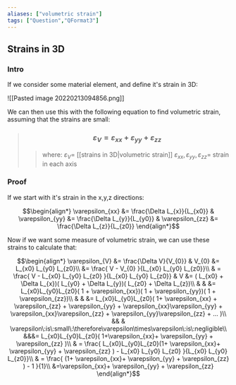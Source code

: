 ```yaml
---
aliases: ["volumetric strain"]
tags: ["Question","QFormat3"]
---
```


#### 
## Strains in 3D
### Intro
If we consider some material element, and define it's strain in 3D:

![[Pasted image 20220213094856.png]]

We can then use this with the following equation to find volumetric strain, assuming that the strains are small:
> ### $$\varepsilon_{V} =\varepsilon_{xx}+ \varepsilon_{yy} + \varepsilon_{zz} $$ 
>> where:
>> $\varepsilon_{V}=$ [[strains in 3D|volumetric strain]]
>> $\varepsilon_{xx},\varepsilon_{yy},\varepsilon_{zz}=$ strain in each axis

### Proof

If we start with it's strain in the x,y,z directions:

$$\begin{align*}
\varepsilon_{xx} &= \frac{\Delta L_{x}}{L_{x0}} & \varepsilon_{yy} &= \frac{\Delta L_{y}}{L_{y0}} & \varepsilon_{zz} &= \frac{\Delta L_{z}}{L_{z0}} 
\end{align*}$$

Now if we want some measure of volumetric strain, we can use these strains to calculate that:

$$\begin{align*}
\varepsilon_{V} &= \frac{\Delta V}{V_{0}} & V_{0} &= L_{x0} L_{y0} L_{z0}\\
 &= \frac{ V - V_{0} }{L_{x0} L_{y0} L_{z0}}\\
& = \frac{ V - L_{x0} L_{y0} L_{z0} }{L_{x0} L_{y0} L_{z0}} & V &= ( L_{x0} + \Delta L_{x})( L_{y0} + \Delta L_{y})( L_{z0} + \Delta L_{z})\\
& & &= L_{x0}L_{y0}L_{z0}( 1 + \varepsilon_{xx})( 1 + \varepsilon_{yy})( 1 + \varepsilon_{zz})\\
& & &= L_{x0}L_{y0}L_{z0}( 1+ \varepsilon_{xx} + \varepsilon_{zz} + \varepsilon_{yy} + \varepsilon_{xx}\varepsilon_{yy} + \varepsilon_{xx}\varepsilon_{zz} + \varepsilon_{yy}\varepsilon_{zz} + ... )\\
&& & \varepsilon\:is\:small\:\therefore\varepsilon\times\varepsilon\:is\:negligible\\
&&&= L_{x0}L_{y0}L_{z0}( 1+\varepsilon_{xx}+ \varepsilon_{yy} + \varepsilon_{zz} )\\
& = \frac{ L_{x0}L_{y0}L_{z0}(1+ \varepsilon_{xx}+ \varepsilon_{yy} + \varepsilon_{zz} ) - L_{x0} L_{y0} L_{z0} }{L_{x0} L_{y0} L_{z0}}\\
& = \frac{ (1+ \varepsilon_{xx}+ \varepsilon_{yy} + \varepsilon_{zz} ) - 1 }{1}\\
&=\varepsilon_{xx}+ \varepsilon_{yy} + \varepsilon_{zz}
\end{align*}$$